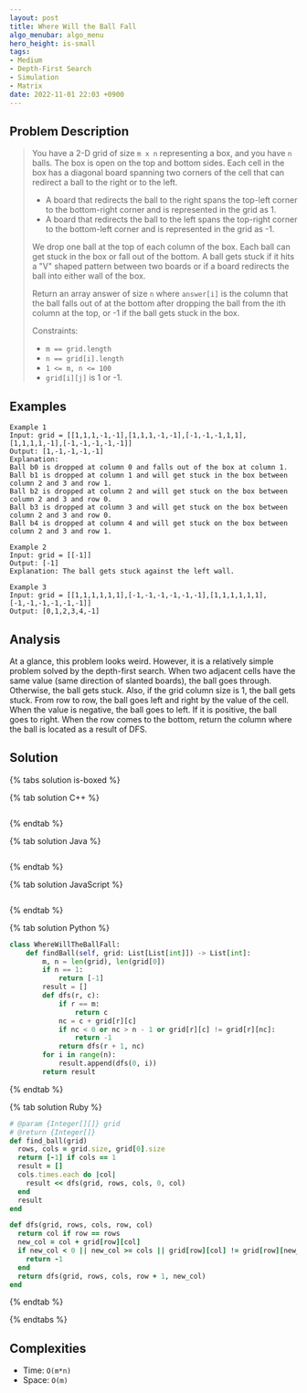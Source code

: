```yaml
---
layout: post
title: Where Will the Ball Fall
algo_menubar: algo_menu
hero_height: is-small
tags:
- Medium
- Depth-First Search
- Simulation
- Matrix
date: 2022-11-01 22:03 +0900
---
```


## Problem Description
> You have a 2-D grid of size `m x n` representing a box, and you have `n` balls. The box is open on the top and
> bottom sides. Each cell in the box has a diagonal board spanning two corners of the cell that can redirect a ball to
> the right or to the left.
> - A board that redirects the ball to the right spans the top-left corner to the bottom-right corner and is
>   represented in the grid as 1.
> - A board that redirects the ball to the left spans the top-right corner to the bottom-left corner and is represented
>   in the grid as -1.
>
> We drop one ball at the top of each column of the box. Each ball can get stuck in the box or fall out of the bottom.
> A ball gets stuck if it hits a "V" shaped pattern between two boards or if a board redirects the ball into either
> wall of the box.
>
> Return an array answer of size `n` where `answer[i]` is the column that the ball falls out of at the bottom after
> dropping the ball from the ith column at the top, or -1 if the ball gets stuck in the box.
>
> Constraints:
> - `m == grid.length`
> - `n == grid[i].length`
> - `1 <= m, n <= 100`
> - `grid[i][j]` is 1 or -1.


## Examples
```
Example 1
Input: grid = [[1,1,1,-1,-1],[1,1,1,-1,-1],[-1,-1,-1,1,1],[1,1,1,1,-1],[-1,-1,-1,-1,-1]]
Output: [1,-1,-1,-1,-1]
Explanation:
Ball b0 is dropped at column 0 and falls out of the box at column 1.
Ball b1 is dropped at column 1 and will get stuck in the box between column 2 and 3 and row 1.
Ball b2 is dropped at column 2 and will get stuck on the box between column 2 and 3 and row 0.
Ball b3 is dropped at column 3 and will get stuck on the box between column 2 and 3 and row 0.
Ball b4 is dropped at column 4 and will get stuck on the box between column 2 and 3 and row 1.
```

```
Example 2
Input: grid = [[-1]]
Output: [-1]
Explanation: The ball gets stuck against the left wall.
```

```
Example 3
Input: grid = [[1,1,1,1,1,1],[-1,-1,-1,-1,-1,-1],[1,1,1,1,1,1],[-1,-1,-1,-1,-1,-1]]
Output: [0,1,2,3,4,-1]
```

## Analysis

At a glance, this problem looks weird.
However, it is a relatively simple problem solved by the depth-first search.
When two adjacent cells have the same value (same direction of slanted boards), the ball goes through.
Otherwise, the ball gets stuck. Also, if the grid column size is 1, the ball gets stuck.
From row to row, the ball goes left and right by the value of the cell.
When the value is negative, the ball goes to left. If it is positive, the ball goes to right.
When the row comes to the bottom, return the column where the ball is located as a result of DFS.


## Solution

{% tabs solution is-boxed %}

{% tab solution C++ %}
```cpp

```
{% endtab %}

{% tab solution Java %}
```java

```
{% endtab %}

{% tab solution JavaScript %}
```js

```
{% endtab %}

{% tab solution Python %}
```python
class WhereWillTheBallFall:
    def findBall(self, grid: List[List[int]]) -> List[int]:
        m, n = len(grid), len(grid[0])
        if n == 1:
            return [-1]
        result = []
        def dfs(r, c):
            if r == m:
                return c
            nc = c + grid[r][c]
            if nc < 0 or nc > n - 1 or grid[r][c] != grid[r][nc]:
                return -1
            return dfs(r + 1, nc)
        for i in range(n):
            result.append(dfs(0, i))
        return result
```
{% endtab %}

{% tab solution Ruby %}
```ruby
# @param {Integer[][]} grid
# @return {Integer[]}
def find_ball(grid)
  rows, cols = grid.size, grid[0].size
  return [-1] if cols == 1
  result = []
  cols.times.each do |col|
    result << dfs(grid, rows, cols, 0, col)
  end
  result
end

def dfs(grid, rows, cols, row, col)
  return col if row == rows
  new_col = col + grid[row][col]
  if new_col < 0 || new_col >= cols || grid[row][col] != grid[row][new_col]
    return -1
  end
  return dfs(grid, rows, cols, row + 1, new_col)
end
```
{% endtab %}

{% endtabs %}


## Complexities
- Time: `O(m*n)`
- Space: `O(m)`
